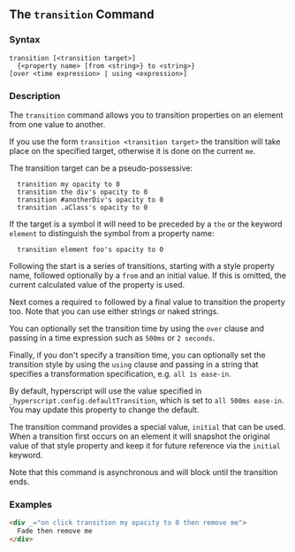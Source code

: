 
## The `transition` Command

### Syntax

```ebnf
transition [<transition target>]
  {<property name> [from <string>} to <string>}
[over <time expression> | using <expression>]
```

### Description

The `transition` command allows you to transition properties on an element from one value to another.

If you use the form `transition <transition target>` the transition will take place on the specified target, otherwise
it is done on the current `me`.

The transition target can be a pseudo-possessive:

```hyperscript
  transition my opacity to 0
  transition the div's opacity to 0
  transition #anotherDiv's opacity to 0
  transition .aClass's opacity to 0
```

If the target is a symbol it will need to be preceded by a `the` or the keyword `element` to distinguish the symbol from a
property name:

```
  transition element foo's opacity to 0
```

Following the start is a series of transitions, starting with a style property name, followed optionally by
a `from` and an initial value. If this is omitted, the current calculated value of the property is used.

Next comes a required `to` followed by a final value to transition the property too. Note that you can use
either strings or naked strings.

You can optionally set the transition time by using the `over` clause and passing in a time expression such as
`500ms` or `2 seconds`.

Finally, if you don't specify a transition time, you can optionally set the transition style by using the `using`
clause and passing in a string that specifies a transformation specification, e.g. `all 1s ease-in`.

By default, hyperscript will use the value specified in `_hyperscript.config.defaultTransition`, which is
set to `all 500ms ease-in`. You may update this property to change the default.

The transition command provides a special value, `initial` that can be used. When a transition first
occurs on an element it will snapshot the original value of that style property and keep it for future
reference via the `initial` keyword.

Note that this command is asynchronous and will block until the transition ends.

### Examples

```html
<div _="on click transition my opacity to 0 then remove me">
  Fade then remove me
</div>
```
